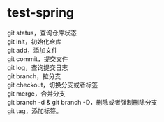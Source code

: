 # test-spring
git status，查询仓库状态  
git init，初始化仓库  
git add，添加文件  
git commit，提交文件  
git log，查询提交日志  
git branch，拉分支  
git checkout，切换分支或者标签  
git merge，合并分支  
git branch -d & git branch -D，删除或者强制删除分支  
git tag，添加标签。  
